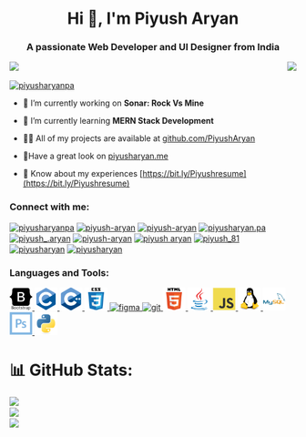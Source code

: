 <h1 align="center">Hi 👋, I'm Piyush Aryan</h1>
<h3 align="center">A passionate Web Developer and UI Designer from India</h3>
<diV> </div>
<img align="right" height="300" src = "https://camo.githubusercontent.com/8bf6f6d78abc81fcf9c49f10649423e73ea44bc248e83aaae8759d401c829a84/68747470733a2f2f70687973696373677572756b756c2e66696c65732e776f726470726573732e636f6d2f323031392f30322f6368617261637465722d312e676966">

[![](https://visitcount.itsvg.in/api?id=PiyushAryan&icon=0&color=0)](https://visitcount.itsvg.in)

<p align="left"> <a href="https://twitter.com/piyusharyanpa" target="blank"><img src="https://img.shields.io/twitter/follow/piyusharyanpa?logo=twitter&style=for-the-badge" alt="piyusharyanpa" /></a> </p>

- 🔭 I’m currently working on **Sonar: Rock Vs Mine**

- 🌱 I’m currently learning **MERN Stack Development**

- 👨‍💻 All of my projects are available at [github.com/PiyushAryan](github.com/PiyushAryan)

- 📝Have a great look on [piyusharyan.me](piyusharyan.me)

- 📄 Know about my experiences [https://bit.ly/Piyushresume](https://bit.ly/Piyushresume)

<h3 align="left">Connect with me:</h3>
<p align="left">
<a href="https://twitter.com/piyusharyanpa" target="blank"><img align="center" src="https://raw.githubusercontent.com/rahuldkjain/github-profile-readme-generator/master/src/images/icons/Social/twitter.svg" alt="piyusharyanpa" height="30" width="40" /></a>
<a href="https://linkedin.com/in/piyush-aryan" target="blank"><img align="center" src="https://raw.githubusercontent.com/rahuldkjain/github-profile-readme-generator/master/src/images/icons/Social/linked-in-alt.svg" alt="piyush-aryan" height="30" width="40" /></a>
<a href="https://stackoverflow.com/users/piyush-aryan" target="blank"><img align="center" src="https://raw.githubusercontent.com/rahuldkjain/github-profile-readme-generator/master/src/images/icons/Social/stack-overflow.svg" alt="piyush-aryan" height="30" width="40" /></a>
<a href="https://fb.com/piyusharyan.pa" target="blank"><img align="center" src="https://raw.githubusercontent.com/rahuldkjain/github-profile-readme-generator/master/src/images/icons/Social/facebook.svg" alt="piyusharyan.pa" height="30" width="40" /></a>
<a href="https://instagram.com/piyush_.aryan" target="blank"><img align="center" src="https://raw.githubusercontent.com/rahuldkjain/github-profile-readme-generator/master/src/images/icons/Social/instagram.svg" alt="piyush_.aryan" height="30" width="40" /></a>
<a href="https://www.behance.net/piyush-aryan" target="blank"><img align="center" src="https://raw.githubusercontent.com/rahuldkjain/github-profile-readme-generator/master/src/images/icons/Social/behance.svg" alt="piyush-aryan" height="30" width="40" /></a>
<a href="https://www.youtube.com/c/piyush aryan" target="blank"><img align="center" src="https://raw.githubusercontent.com/rahuldkjain/github-profile-readme-generator/master/src/images/icons/Social/youtube.svg" alt="piyush aryan" height="30" width="40" /></a>
<a href="https://www.codechef.com/users/piyush_81" target="blank"><img align="center" src="https://cdn.jsdelivr.net/npm/simple-icons@3.1.0/icons/codechef.svg" alt="piyush_81" height="30" width="40" /></a>
<a href="https://codeforces.com/profile/piyusharyan" target="blank"><img align="center" src="https://raw.githubusercontent.com/rahuldkjain/github-profile-readme-generator/master/src/images/icons/Social/codeforces.svg" alt="piyusharyan" height="30" width="40" /></a>
<a href="https://auth.geeksforgeeks.org/user/piyusharyan" target="blank"><img align="center" src="https://raw.githubusercontent.com/rahuldkjain/github-profile-readme-generator/master/src/images/icons/Social/geeks-for-geeks.svg" alt="piyusharyan" height="30" width="40" /></a>
</p>

<h3 align="left">Languages and Tools:</h3>
<p align="left"> <a href="https://getbootstrap.com" target="_blank" rel="noreferrer"> <img src="https://raw.githubusercontent.com/devicons/devicon/master/icons/bootstrap/bootstrap-plain-wordmark.svg" alt="bootstrap" width="40" height="40"/> </a> <a href="https://www.cprogramming.com/" target="_blank" rel="noreferrer"> <img src="https://raw.githubusercontent.com/devicons/devicon/master/icons/c/c-original.svg" alt="c" width="40" height="40"/> </a> <a href="https://www.w3schools.com/cpp/" target="_blank" rel="noreferrer"> <img src="https://raw.githubusercontent.com/devicons/devicon/master/icons/cplusplus/cplusplus-original.svg" alt="cplusplus" width="40" height="40"/> </a> <a href="https://www.w3schools.com/css/" target="_blank" rel="noreferrer"> <img src="https://raw.githubusercontent.com/devicons/devicon/master/icons/css3/css3-original-wordmark.svg" alt="css3" width="40" height="40"/> </a> <a href="https://www.figma.com/" target="_blank" rel="noreferrer"> <img src="https://www.vectorlogo.zone/logos/figma/figma-icon.svg" alt="figma" width="40" height="40"/> </a> <a href="https://git-scm.com/" target="_blank" rel="noreferrer"> <img src="https://www.vectorlogo.zone/logos/git-scm/git-scm-icon.svg" alt="git" width="40" height="40"/> </a> <a href="https://www.w3.org/html/" target="_blank" rel="noreferrer"> <img src="https://raw.githubusercontent.com/devicons/devicon/master/icons/html5/html5-original-wordmark.svg" alt="html5" width="40" height="40"/> </a> <a href="https://www.java.com" target="_blank" rel="noreferrer"> <img src="https://raw.githubusercontent.com/devicons/devicon/master/icons/java/java-original.svg" alt="java" width="40" height="40"/> </a> <a href="https://developer.mozilla.org/en-US/docs/Web/JavaScript" target="_blank" rel="noreferrer"> <img src="https://raw.githubusercontent.com/devicons/devicon/master/icons/javascript/javascript-original.svg" alt="javascript" width="40" height="40"/> </a> <a href="https://www.linux.org/" target="_blank" rel="noreferrer"> <img src="https://raw.githubusercontent.com/devicons/devicon/master/icons/linux/linux-original.svg" alt="linux" width="40" height="40"/> </a> <a href="https://www.mysql.com/" target="_blank" rel="noreferrer"> <img src="https://raw.githubusercontent.com/devicons/devicon/master/icons/mysql/mysql-original-wordmark.svg" alt="mysql" width="40" height="40"/> </a> <a href="https://www.photoshop.com/en" target="_blank" rel="noreferrer"> <img src="https://raw.githubusercontent.com/devicons/devicon/master/icons/photoshop/photoshop-line.svg" alt="photoshop" width="40" height="40"/> </a> <a href="https://www.python.org" target="_blank" rel="noreferrer"> <img src="https://raw.githubusercontent.com/devicons/devicon/master/icons/python/python-original.svg" alt="python" width="40" height="40"/> </a> </p>

# 📊 GitHub Stats:
![](https://github-readme-stats.vercel.app/api?username=PiyushAryan&theme=tokyonight&hide_border=false&include_all_commits=false&count_private=false)<br/>
![](https://github-readme-streak-stats.herokuapp.com/?user=PiyushAryan&theme=tokyonight&hide_border=false)<br/>
![](https://github-readme-stats.vercel.app/api/top-langs/?username=PiyushAryan&theme=tokyonight&hide_border=false&include_all_commits=false&count_private=false&layout=compact)

